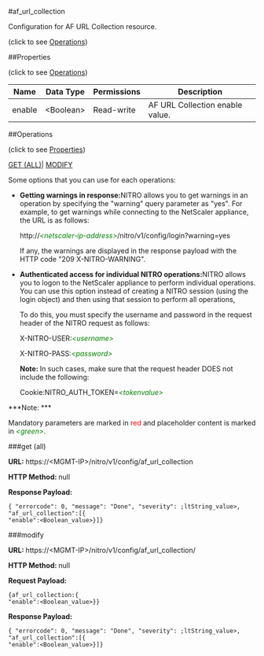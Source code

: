 #af_url_collection



Configuration for AF URL Collection resource.

<span>(click to see [Operations](#operations))</span>



##Properties 

<span>(click to see [Operations](#operations))</span>





<table><thead><tr><th>Name</th><th>Data Type</th><th>Permissions</th><th>Description</th></tr></thead><tbody><tr><td>enable</td><td>&lt;Boolean></td><td>Read-write</td><td>AF URL Collection enable value.</td></tr></tbody></table>

##Operations 

<span>(click to see [Properties](#properties))</span>





[GET (ALL)](#get-all)| [MODIFY](#modify)





Some options that you can use for each operations:

<ul><li><p><b>Getting warnings in response:</b>NITRO allows you to get warnings in an operation by specifying the "warning" query parameter as "yes". For example, to get warnings while connecting to the NetScaler appliance, the URL is as follows:</p><p>http://<span style="color:green;font-style:italic;">&lt;netscaler-ip-address&gt;</span>/nitro/v1/config/login?warning=yes</p><p>If any, the warnings are displayed in the response payload with the HTTP code "209 X-NITRO-WARNING".</p></li><li><p><b>Authenticated access for individual NITRO operations:</b>NITRO allows you to logon to the NetScaler appliance to perform individual operations. You can use this option instead of creating a NITRO session (using the login object) and then using that session to perform all operations,</p><p>To do this, you must specify the username and password in the request header of the NITRO request as follows:</p><p>X-NITRO-USER:<span style="color:green;font-style:italic;">&lt;username&gt;</span></p><p>X-NITRO-PASS:<span style="color:green;font-style:italic;">&lt;password&gt;</span></p><p><b>Note: </b>In such cases, make sure that the request header DOES not include the following:</p><p>Cookie:NITRO_AUTH_TOKEN=<span style="color:green;font-style:italic;">&lt;tokenvalue&gt;</span></p></li></ul>







***Note: *** 

Mandatory parameters are marked in <span style="color:#FF0000;">red</span> and placeholder content is marked in <span style="color:green;font-style:italic">&lt;green&gt;</span>.



###get (all)







<b>URL: </b>https://&lt;MGMT-IP&gt;/nitro/v1/config/af_url_collection

<b>HTTP Method: </b>null

<b>Response Payload: </b>
```
{ "errorcode": 0, "message": "Done", "severity": ;ltString_value>, "af_url_collection":[{
"enable":<Boolean_value>}]}
```







###modify







<b>URL: </b>https://&lt;MGMT-IP&gt;/nitro/v1/config/af_url_collection/

<b>HTTP Method: </b>null

<b>Request Payload: </b>
```
{af_url_collection:{
"enable":<Boolean_value>}}
```

<b>Response Payload: </b>
```
{ "errorcode": 0, "message": "Done", "severity": ;ltString_value>, "af_url_collection":[{
"enable":<Boolean_value>}]}
```







